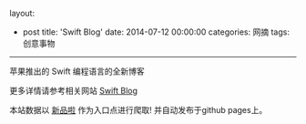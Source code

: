 layout: 
  - post 
title: 'Swift Blog' 
date: 2014-07-12 00:00:00 
categories: 网摘 
tags: 创意事物 
---

苹果推出的 Swift 编程语言的全新博客  

更多详情请参考相关网站 [Swift Blog](https://developer.apple.com/swift/blog/)  

本站数据以 [新品啦](http://xinpinla.com/) 作为入口点进行爬取! 并自动发布于github pages上。  
